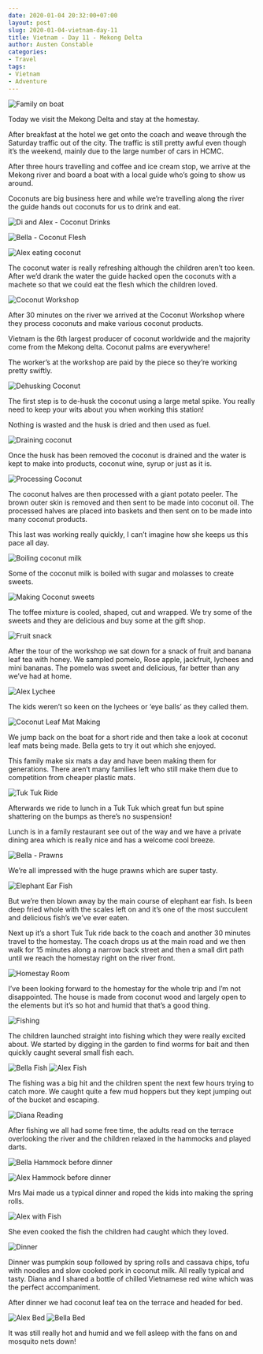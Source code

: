 ```yaml
---
date: 2020-01-04 20:32:00+07:00
layout: post
slug: 2020-01-04-vietnam-day-11
title: Vietnam - Day 11 - Mekong Delta
author: Austen Constable
categories:
- Travel
tags:
- Vietnam
- Adventure
---
```


![Family on boat](../images/2020/01/2020-01-04-IMG_6085.jpeg)

Today we visit the Mekong Delta and stay at the homestay. 

After breakfast at the hotel we get onto the coach and weave through the Saturday traffic out of the city. The traffic is still pretty awful even though it’s the weekend, mainly due to the large number of cars in HCMC. 

After three hours travelling and coffee and ice cream stop, we arrive at the Mekong river and board a boat with a local guide who’s going to show us around. 

Coconuts are big business here and while we’re travelling along the river the guide hands out coconuts for us to drink and eat. 

![Di and Alex - Coconut Drinks](../images/2020/01/2020-01-04-IMG_6065.jpeg)

![Bella - Coconut Flesh](../images/2020/01/2020-01-04-IMG_6067.jpeg)

![Alex eating coconut](../images/2020/01/2020-01-05-DSCF2952.jpeg)

The coconut water is really refreshing although the children aren’t too keen. After we’d drank the water the guide hacked open the coconuts with a machete so that we could eat the flesh which the children loved. 

![Coconut Workshop](../images/2020/01/2020-01-05-DSCF2957.jpeg)

After 30 minutes on the river we arrived at the Coconut Workshop where they process coconuts and make various coconut products. 

Vietnam is the 6th largest producer of coconut worldwide and the majority come from the Mekong delta. Coconut palms are everywhere!

The worker’s at the workshop are paid by the piece so they’re working pretty swiftly. 

![Dehusking Coconut](../images/2020/01/2020-01-05-DSCF2965.jpeg)

The first step is to de-husk the coconut using a large metal spike. You really need to keep your wits about you when working this station! 

Nothing is wasted and the husk is dried and then used as fuel. 

![Draining coconut](../images/2020/01/2020-01-05-DSCF2972.jpeg)

Once the husk has been removed the coconut is drained and the water is kept to make into products, coconut wine, syrup or just as it is. 

![Processing Coconut](../images/2020/01/2020-01-05-DSCF2962.jpeg)

The coconut halves are then processed with a giant potato peeler. The brown outer skin is removed and then sent to be made into coconut oil. The processed halves are placed into baskets and then sent on to be made into many coconut products. 

This last was working really quickly, I can’t imagine how she keeps us this pace all day. 

![Boiling coconut milk](../images/2020/01/2020-01-05-DSCF2961.jpeg)

Some of the coconut milk is boiled with sugar and molasses to create sweets. 

![Making Coconut sweets](../images/2020/01/2020-01-05-DSCF2978.jpeg)

The toffee mixture is cooled, shaped, cut and wrapped. We try some of the sweets and they are delicious and buy some at the gift shop. 

![Fruit snack](../images/2020/01/2020-01-05-DSCF2981.jpeg)

After the tour of the workshop we sat down for a snack of fruit and banana leaf tea with honey. We sampled pomelo, Rose apple, jackfruit, lychees and mini bananas. The pomelo was sweet and delicious, far better than any we’ve had at home. 

![Alex Lychee](../images/2020/01/2020-01-05-DSCF2982.jpeg)

The kids weren’t so keen on the lychees or ‘eye balls’ as they called them. 

![Coconut Leaf Mat Making](../images/2020/01/2020-01-05-DSCF2988.jpeg)

We jump back on the boat for a short ride and then take a look at coconut leaf mats being made. Bella gets to try it out which she enjoyed. 

This family make six mats a day and have been making them for generations. There aren’t many families left who still make them due to competition from cheaper plastic mats. 

![Tuk Tuk Ride](../images/2020/01/2020-01-05-DSCF3001.jpeg)

Afterwards we ride to lunch in a Tuk Tuk which great fun but spine shattering on the bumps as there’s no suspension!

Lunch is in a family restaurant see out of the way and we have a private dining area which is really nice and has a welcome cool breeze. 

![Bella - Prawns](../images/2020/01/2020-01-04-IMG_6089.jpeg)

We’re all impressed with the huge prawns which are super tasty. 

![Elephant Ear Fish](../images/2020/01/2020-01-04-IMG_6099.jpeg)

But we’re then blown away by the main course of elephant ear fish. Is been deep fried whole with the scales left on and it’s one of the most succulent and delicious fish’s we’ve ever eaten. 

Next up it’s a short Tuk Tuk ride back to the coach and another 30 minutes travel to the homestay. The coach drops us at the main road and we then walk for 15 minutes along a narrow back street and then a small dirt path until we reach the homestay right on the river front. 

![Homestay Room](../images/2020/01/2020-01-04-IMG_6101.jpeg)

I’ve been looking forward to the homestay for the whole trip and I’m not disappointed. The house is made from coconut wood and largely open to the elements but it’s so hot and humid that that’s a good thing. 

![Fishing](../images/2020/01/2020-01-04-IMG_6102.jpeg)

The children launched straight into fishing which they were really excited about. We started by digging in the garden to find worms for bait and then quickly caught several small fish each. 

![Bella Fish](../images/2020/01/2020-01-04-IMG_2188.jpeg)
![Alex Fish](../images/2020/01/2020-01-04-IMG_2186.jpeg)

The fishing was a big hit and the children spent the next few hours trying to catch more. We caught quite a few mud hoppers but they kept jumping out of the bucket and escaping. 

![Diana Reading](../images/2020/01/2020-01-04-IMG_6111.jpeg)

After fishing we all had some free time, the adults read on the terrace overlooking the river and the children relaxed in the hammocks and played darts. 

![Bella Hammock before dinner](../images/2020/01/2020-01-04-IMG_6123.jpeg)

![Alex Hammock before dinner](../images/2020/01/2020-01-04-IMG_6121.jpeg)

Mrs Mai made us a typical dinner and roped the kids into making the spring rolls. 

![Alex with Fish](../images/2020/01/2020-01-04-IMG_6125.jpeg)

She even cooked the fish the children had caught which they loved. 

![Dinner](../images/2020/01/2020-01-04-IMG_6127.jpeg)

Dinner was pumpkin soup followed by spring rolls and cassava chips, tofu with noodles and slow cooked pork in coconut milk. All really typical and tasty. Diana and I shared a bottle of chilled Vietnamese red wine which was the perfect accompaniment. 

After dinner we had coconut leaf tea on the terrace and headed for bed. 

![Alex Bed](../images/2020/01/2020-01-04-IMG_2192.jpeg)
![Bella Bed](../images/2020/01/2020-01-04-IMG_2191.jpeg)

It was still really hot and humid and we fell asleep with the fans on and mosquito nets down!
